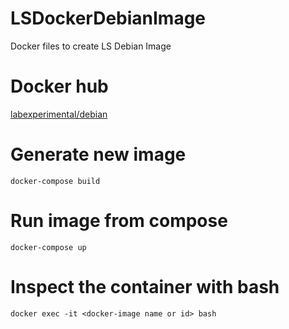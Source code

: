 # LSDockerDebianImage
Docker files to create LS Debian Image
# Docker hub
[labexperimental/debian](https://hub.docker.com/r/labexperimental/debian/)
# Generate new image
  `docker-compose build`
# Run image from compose
  `docker-compose up`
# Inspect the container with bash
  `docker exec -it <docker-image name or id> bash`
    
